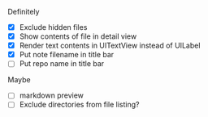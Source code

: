 Definitely
- [x] Exclude hidden files
- [x] Show contents of file in detail view
- [x] Render text contents in UITextView instead of UILabel
- [x] Put note filename in title bar
- [ ] Put repo name in title bar

Maybe
- [ ] markdown preview
- [ ] Exclude directories from file listing?
